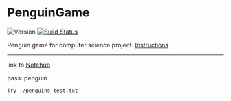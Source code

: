 # PenguinGame 
![Version](https://img.shields.io/badge/PenguinGame-v0.0.1-blue.svg)
[![Build Status](https://travis-ci.org/archetype2142/PenguinGame.svg?branch=master)](https://travis-ci.org/archetype2142/PenguinGame)

Penguin game for computer science project. [Instructions](https://studia.elka.pw.edu.pl/file/16Z/EPFU.A/priv/penguins_v2.pdf)

<hr>

link to [Notehub](https://notehub.org/xp55y)

pass: penguin


`Try ./penguins test.txt`
